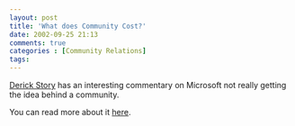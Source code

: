 ```yaml
---
layout: post
title: 'What does Community Cost?'
date: 2002-09-25 21:13
comments: true
categories : [Community Relations]
tags:
---
```

<a href="http://www.oreillynet.com/pub/au/54">Derick Story</a> has an interesting commentary on Microsoft not really getting the idea behind a community.

You can read more about it <a href="http://www.oreillynet.com/mac/blog/2002/09/you_cant_buy_community.html">here</a>.

